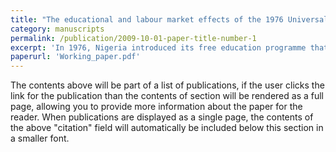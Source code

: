 ```yaml
---
title: "The educational and labour market effects of the 1976 Universal Primary Education Program in Nigeria"
category: manuscripts
permalink: /publication/2009-10-01-paper-title-number-1
excerpt: 'In 1976, Nigeria introduced its free education programme that abolished fees in all public primary schools. Using data collected 33 years after the scheme’s introduction, I estimate its impacts on educational attainment, learning, and employability. I find the programme increased men’s educational attainment by one year but had no measurable effect on their learning; it also increased the probability of a woman completing  primary school by 36.8 percent. I find no evidence that the programme improved employability. If anything, It seems to have reduced male participation in agriculture, but I find no evidence of increased participation in skilled jobs'
paperurl: 'Working_paper.pdf'
---
```


The contents above will be part of a list of publications, if the user clicks the link for the publication than the contents of section will be rendered as a full page, allowing you to provide more information about the paper for the reader. When publications are displayed as a single page, the contents of the above "citation" field will automatically be included below this section in a smaller font.

